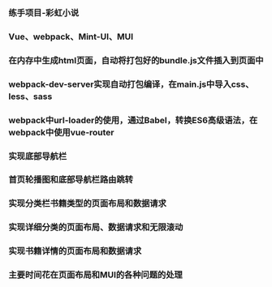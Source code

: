 ### 练手项目-彩虹小说

### Vue、webpack、Mint-UI、MUI

### 在内存中生成html页面，自动将打包好的bundle.js文件插入到页面中

### webpack-dev-server实现自动打包编译，在main.js中导入css、less、sass

### webpack中url-loader的使用，通过Babel，转换ES6高级语法，在webpack中使用vue-router

### 实现底部导航栏

### 首页轮播图和底部导航栏路由跳转

### 实现分类栏书籍类型的页面布局和数据请求

### 实现详细分类的页面布局、数据请求和无限滚动

### 实现书籍详情的页面布局和数据请求

### 主要时间花在页面布局和MUI的各种问题的处理